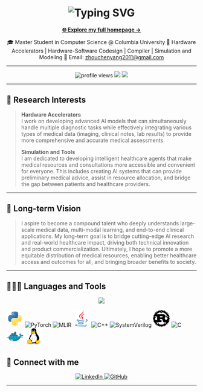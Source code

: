 <h1 align="center">
  <img src="https://readme-typing-svg.herokuapp.com?font=Fira+Code&size=28&duration=2000&pause=200&color=58A6FF&center=true&vCenter=true&width=600&lines=Hi+👋+I'm+Chenyang+(Jay)+Zhou;Master+Student+@+Columbia+University;Computer+Architecture+Researcher" alt="Typing SVG" />
</h1>


<p align="center">
  <a href="https://chz05.github.io/"><strong>🌐 Explore my full homepage →</strong></a>
</p>

<p align="center">
  🎓 Master Student in Computer Science @ Columbia University  
  🧠 Hardware Accelerators | Hardware-Software Codesign | Compiler | Simulation and Modeling
  📧 Email: <a href="mailto:zhouchenyang2011@gmail.com">zhouchenyang2011@gmail.com</a>
</p>

---

<p align="center">
  <!-- Profile views -->
  <img src="https://komarev.com/ghpvc/?username=chz05&label=Profile%20Views&color=0e75b6&style=for-the-badge" alt="profile views"/>
  
  <!-- Followers -->
  <img src="https://img.shields.io/github/followers/chz05?style=for-the-badge&logo=github&label=Followers&color=2eb85c"/>
  
  <!-- Stars -->
  <img src="https://img.shields.io/github/stars/chz05?affiliations=OWNER&style=for-the-badge&logo=github&label=Stars&color=f39c12"/>
</p>

---

## 🔬 Research Interests
> **Hardware Accelerators**  
> I work on developing advanced AI models that can simultaneously handle multiple diagnostic tasks while effectively integrating various types of medical data (imaging, clinical notes, lab results) to provide more comprehensive and accurate medical assessments.  
>   
> **Simulation and Tools**  
> I am dedicated to developing intelligent healthcare agents that make medical resources and consultations more accessible and convenient for everyone. This includes creating AI systems that can provide preliminary medical advice, assist in resource allocation, and bridge the gap between patients and healthcare providers.

---

## 🌱 Long-term Vision
> I aspire to become a compound talent who deeply understands large-scale medical data, multi-modal learning, and end-to-end clinical applications.  My long-term goal is to bridge cutting-edge AI research and real-world healthcare impact, driving both technical innovation and product commercialization. Ultimately, I hope to promote a more equitable distribution of medical resources, enabling better healthcare access and outcomes for all, and bringing broader benefits to society.


---

## 👨🏻‍💻 Languages and Tools

<p align="center">
<!--   <img src="https://github-readme-streak-stats.herokuapp.com/?user=AaronLuo00&theme=tokyonight&hide_border=true" alt="GitHub Streak" height="170"/> -->
  <img src="https://github-readme-stats.vercel.app/api/top-langs/?username=chz05&layout=compact&theme=tokyonight" height="170"/>
</p>

<p align="left">
  <!-- Languages and Tools -->
  <img src="https://raw.githubusercontent.com/devicons/devicon/master/icons/python/python-original.svg" alt="Python" width="45" height="45"/>
  <img src="https://www.vectorlogo.zone/logos/pytorch/pytorch-icon.svg" alt="PyTorch" width="45" height="45"/>
  <img src="https://mlir.llvm.org/assets/mlir-logo.png" alt="MLIR" width="45" height="45"/>
  <img src="https://raw.githubusercontent.com/devicons/devicon/master/icons/java/java-original.svg" alt="Java" width="45" height="45"/>
  <img src="https://cdn.jsdelivr.net/gh/devicons/devicon/icons/cplusplus/cplusplus-original.svg" alt="C++" width="45" height="45"/>
  <img src="https://blogs.sw.siemens.com/wp-content/uploads/sites/54/2018/02/systemverilog-logo.jpg?ste_sid=undefined" alt="SystemVerilog" width="45" height="45"/>
  <img src="https://raw.githubusercontent.com/devicons/devicon/master/icons/rust/rust-original.svg" alt="Rust" width="45" height="45"/>
  <img src="https://cdn.jsdelivr.net/gh/devicons/devicon/icons/c/c-original.svg" alt="C" width="45" height="45"/>
  <img src="https://raw.githubusercontent.com/devicons/devicon/master/icons/docker/docker-original.svg" alt="Docker" width="45" height="45"/>
  <img src="https://raw.githubusercontent.com/devicons/devicon/master/icons/linux/linux-original.svg" alt="Linux" width="45" height="45"/>
</p>

## 🤝 Connect with me
<p align="center">
  <!-- LinkedIn -->
  <a href="https://www.linkedin.com/in/chenyang-zhou/">
    <img src="https://img.shields.io/badge/LinkedIn-0077B5?style=for-the-badge&logo=linkedin&logoColor=white" alt="LinkedIn"/>
  </a>

  <!-- GitHub -->
  <a href="https://github.com/chz05">
    <img src="https://img.shields.io/badge/GitHub-181717?style=for-the-badge&logo=github&logoColor=white" alt="GitHub"/>
  </a>


---

<!-- ## ✨ Quote
> *"Do, or do not. There is no 'try'."* — Yoda

<p align="center">
  <img src="https://capsule-render.vercel.app/api?type=waving&color=gradient&height=100&section=footer"/>
</p> -->
